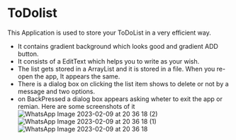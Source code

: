 # ToDolist

This Application is used to store your ToDoList in a very efficient way.
* It contains gradient background which looks good and gradient ADD button.
* It consists of a EditText which helps you to write as your wish.
* The list gets stored in a ArrayList and it is stored in a file. When you re-open the app, It appears the same.
* There is a dialog box on clicking the list item shows to delete or not by a message and two options.
* on BackPressed a dialog box appears asking wheter to exit the app or remian.
Here are some screenshots of it
![WhatsApp Image 2023-02-09 at 20 36 18 (2)](https://user-images.githubusercontent.com/124857610/217851344-2c8c525f-893f-48a0-808f-0bde51be64c0.jpeg)
![WhatsApp Image 2023-02-09 at 20 36 18 (1)](https://user-images.githubusercontent.com/124857610/217851364-95ca7e73-ea8a-4ca9-90e1-cf733aa77a42.jpeg)
![WhatsApp Image 2023-02-09 at 20 36 18](https://user-images.githubusercontent.com/124857610/217851371-fcbf612c-5f19-471d-9c6f-91e63f7f6f8d.jpeg)

